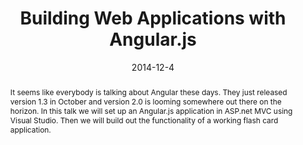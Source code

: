 ---
layout: meeting

date: 2014-12-4

title: Building Web Applications with Angular.js

speaker: Michael Dudley

twitter: michaelpdudley

eventbrite: https://www.eventbrite.com/e/dallas-c-sig-december-meeting-building-web-applications-with-angularjs-tickets-14690271999

github: https://github.com/provenstyle/presentations-introToAngular

abstract: It seems like everybody is talking about Angular these days.  They just released version 1.3 in October and version 2.0 is looming somewhere out there on the horizon.  In this talk we will set up an Angular.js application in ASP.net MVC using Visual Studio.  Then we will build out the functionality of a working flash card application.

bio: Michael Dudley is a Principal Consultant with Improving Enterprises in Dallas, TX. He is also a husband, father, Pluralsight author, leader of the Dallas C# SIG, speaker, musician, carpenter and foodie. He graduated from the University of North Texas with a degree in music, but providence had different plans for his career. His journey started with automating TPS reports in VB6, then on to Java, and finally to C# and .Net. Lately, he’s been focusing on Single Page Web Applications, writing tons of Java Script and loving it. He feels blessed to be surrounded by passionate programmers who are continually Improving.

---